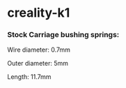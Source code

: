 # creality-k1

### Stock Carriage bushing springs:
Wire diameter: 0.7mm

Outer diameter: 5mm

Length: 11.7mm
